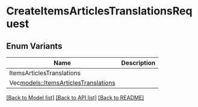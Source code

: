 # CreateItemsArticlesTranslationsRequest

## Enum Variants

| Name | Description |
|---- | -----|
| ItemsArticlesTranslations |  |
| Vec<models::ItemsArticlesTranslations> |  |

[[Back to Model list]](../README.md#documentation-for-models) [[Back to API list]](../README.md#documentation-for-api-endpoints) [[Back to README]](../README.md)


